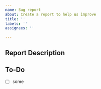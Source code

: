 ```yaml
---
name: Bug report
about: Create a report to help us improve
title: ''
labels: ''
assignees: ''

---
```


## Report Description

## To-Do
- [ ] some
